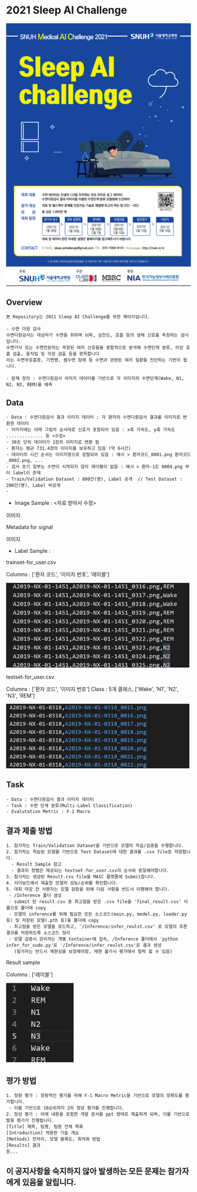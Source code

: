 # 2021 Sleep AI Challenge
<img width=600 src="/Image/포스터.PNG"/> 


## Overview
```
본 Repository는 2021 Sleep AI Challenge를 위한 페이지입니다.

- 수면 다원 검사
수면다원검사는 대상자가 수면을 취하며 뇌파, 심전도, 호흡 등의 생체 신호를 측정하는 검사입니다.
수면기사 또는 수면전문의는 측정된 여러 신호들을 종합적으로 분석해 수면단계 분류, 이상 호흡 검출, 움직임 및 각성 검출 등을 판독합니다
이는 수면무호흡증, 기면병, 렘수면 장애 등 수면과 관련된 여러 질환을 진단하는 기반이 됩니다. 

- 문제 정의 : 수면다원검사 이미지 데이터를 기반으로 각 이미지의 수면단계(Wake, N1, N2, N3, REM)를 예측
```

## Data
```
- Data : 수면다원검사 결과 이미지 데이터 : 각 환자의 수면다원검사 결과를 이미지로 변환한 데이터 
- 이미지에는 아래 그림의 순서대로 신호가 포함되어 있음 : x축 가속도, y축 가속도 .............. 등 <수정>
- 30초 단위 데이터가 1장의 이미지로 변환 됨
- 환자는 평균 731.4장의 이미지를 보유하고 있음 (약 6시간)
- 데이터의 시간 순서는 이미지명으로 정렬되어 있음 : 예시 > 환자코드_0001.png 환자코드_0002.png, ...
- 검사 초기 일부는 수면이 시작되지 않아 레이블이 없음 : 예시 > 환자-1은 0004.png 부터 label이 존재
- Train/Validation Dataset : 800건(명), Label 공개  // Test Dataset : 200건(명), Label 비공개
- 
```

- Image Sample : <자료 받아서 수정>

 이미지
 
Metadata for signal

 이미지
 
 - Label Sample : 
 
trainset-for_user.csv

Columns : ['환자 코드', '이미지 번호', '레이블']

<img width=500  src="Image/Sample_train_label.PNG"/> 

testset-for_user.csv

Columns : ['환자 코드', '이미지 번호']
Class : 5개 클래스, ['Wake', 'N1', 'N2', 'N3', 'REM']


<img width=500 src="Image/Sample_test_label.PNG"/> 


## Task
```
- Data : 수면다원검사 결과 이미지 데이터
- Task : 수면 단계 분류(Multi-Label Classification)
- Evalutation Metric : F-1 Macro
```


## 결과 제출 방법
```
1. 참가자는 Train/Validation Dataset을 기반으로 모델의 학습/검증을 수행합니다.
2. 참가자는 학습된 모델을 기반으로 Test Dataset에 대한 결과를 .csv file로 저장합니다.
  - Result Sample 참고
  - 결과의 정렬은 제공되는 testset-for_user.csv의 순서와 동일해야합니다.
3. 참가자는 생성된 Result.csv file을 MAIC 플랫폼에 Submit합니다.
4. 리더보드에서 제출한 모델의 성능/순위를 확인합니다.
5. 대회 마감 전 사용자는 모델 검증을 위해 다음 사항을 반드시 이행해야 합니다.
 - /Inference 폴더 생성
 - submit 된 result.csv 중 최고점을 받은 .csv file을 'final_result.csv' 이름으로 폴더에 copy
 - 모델의 inference를 위해 필요한 모든 소스코드(main.py, model.py, loader.py 등) 및 저장된 모델(.pth 등)을 폴더에 copy
 - 최고점을 받은 모델을 로드하고, '/Inference/infer_reulst.csv' 로 모델의 추론 결과를 저장하도록 소스코드 정리
 - 모델 검증시 관리자는 개별 Container에 접속, /Inference 폴더에서 'python infer_for_sudo.py'로 '/Inference/infer_reulst.csv'로 결과 생성
   (참가자는 반드시 재현성을 보장해야함, 재현 불가시 평가에서 탈락 할 수 있음)
 ```
 
Result sample

Columns : ['레이블']

<img src="Image/Sample_result.PNG"/>

## 평가 방법
```
1. 정량 평가 : 정량적인 평가를 위해 F-1 Macro Metric을 기반으로 모델의 정확도를 평가합니다.
 - 이를 기반으로 10순위까지 2차 정성 평가를 진행합니다.
2. 정성 평가 : 아래 내용을 포함한 개발 문서를 ppt 형태로 제출하게 되며, 이를 기반으로 발표 평가가 진행됩니다.
[Title] 제목, 팀명, 팀원 전체 목록
[Introduction] 적용한 기술 개요
[Methods] 전처리, 모델 블록도, 최적화 방법
[Results] 결과
등...
```
## 이 공지사항을 숙지하지 않아 발생하는 모든 문제는 참가자에게 있음을 알립니다. ##
